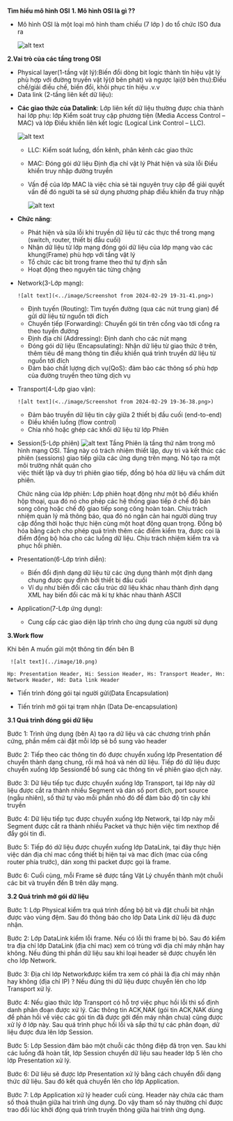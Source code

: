 **Tìm hiểu mô hình OSI**
**1. Mô hình OSI là gì ??**
  - Mô hình OSI là một loại mô hình tham chiếu (7 lớp ) do tổ chức ISO đưa ra 
  
     ![alt text](../image/a678cfa1874c2a12735d.jpg)

**2.Vai trò của các tầng trong OSI**
* Physical layer(1-tầng vật lý):Biến đổi dòng bit logic thành tín hiệu vật lý phù hợp với đường truyền vật lý(ở bên phát) và ngược lại(ở bên thu):Điều chế/giải điều chế, biến đổi, khôi phục tín hiệu .v.v
* Data link (2-tầng liên kết dữ liệu):
 - **Các giao thức của Datalink**:
   Lớp liên kết dữ liệu thường được chia thành hai lớp phụ: lớp Kiểm soát truy cập phương tiện (Media Access Control – MAC) và lớp Điều khiển liên kết logic (Logical Link Control – LLC).
 
      ![alt text](<../image/Screenshot from 2024-02-29 17-41-11.png>)

    + LLC: Kiểm soát luồng, dồn kênh, phân kênh các giao thức 
    + MAC: Đóng gói dữ liệu
           Định địa chỉ vật lý
           Phát hiện và sửa lỗi
           Điều khiển truy nhập đường truyền
    + Vấn đề của lớp MAC là việc chia sẻ tài nguyên truy cập để giải quyết vấn đề đó người ta sẽ sử dụng phương pháp điều khiển đa truy nhập
 
       ![alt text](<../image/Screenshot from 2024-02-29 18-32-39.png>)

 - **Chức năng**:
    + Phát hiện và sửa lỗi khi truyền dữ liệu từ các thực thể trong mạng (switch, router, thiết bị đầu cuối)
    + Nhận dữ liệu từ lớp mạng đóng gói dữ liệu của lớp mạng vào các khung(Frame) phù hợp với tầng vật lý 
    + Tổ chức các bit trong frame theo thứ tự định sẵn
    + Hoạt động theo nguyên tác từng chặng

- Network(3-Lớp mạng):
  
      ![alt text](<../image/Screenshot from 2024-02-29 19-31-41.png>)

    + Định tuyến (Routing): Tìm tuyến đường (qua các nút trung gian) để gửi dữ liệu từ nguồn tới đích
    + Chuyển tiếp (Forwarding): Chuyển gói tin trên cổng vào tới cổng ra theo tuyến đường
    + Định địa chỉ (Addressing): Định danh cho các nút mạng
    + Đóng gói dữ liệu (Encapsulating): Nhận dữ liệu từ
    giao thức ở trên, thêm tiêu đề mang thông tin điều khiển quá trình truyền dữ liệu từ nguồn tới đích
    + Đảm bảo chất lượng dịch vụ(QoS): đảm bảo các thông số phù hợp của đường truyền theo từng dịch vụ


- Transport(4-Lớp giao vận):

      ![alt text](<../image/Screenshot from 2024-02-29 19-36-38.png>)

    + Đảm bảo truyền dữ liệu tin cậy giữa 2 thiết bị đầu cuối (end-to-end)
    + Điều khiển luồng (flow control)
    + Chia nhỏ hoặc ghép các khối dữ liệu từ lớp Phiên

- Session(5-Lớp phiên)
    ![alt text](../image/osi2.png)
  Tầng Phiên là tầng thứ năm trong mô hình mạng OSI. Tầng này có trách nhiệm thiết lập, duy trì và kết thúc các phiên (sessions) giao tiếp giữa các ứng dụng trên mạng. Nó tạo ra một môi trường nhất quán cho         
  việc thiết lập và duy trì phiên giao tiếp, đồng bộ hóa dữ liệu và chấm dứt phiên.


  Chức năng của lớp phiên:
    Lớp phiên hoạt động như một bộ điều khiển hộp thoại, qua đó nó cho phép các hệ thống giao tiếp ở chế độ bán song công hoặc chế độ giao tiếp song công hoàn toàn.
    Chịu trách nhiệm quản lý mã thông báo, qua đó nó ngăn cản hai người dùng truy cập đồng thời hoặc thực hiện cùng một hoạt động quan trọng.
    Đồng bộ hóa bằng cách cho phép quá trình thêm các điểm kiểm tra, được coi là điểm đồng bộ hóa cho các luồng dữ liệu.
    Chịu trách nhiệm kiểm tra và phục hồi phiên.

- Presentation(6-Lớp trình diễn):
    + Biến đổi định dạng dữ liệu từ các ứng dụng thành một định dạng chung được quy định bởi thiết bị đầu cuối 
    + Ví dụ như biến đổi các cấu trúc dữ liệu khác nhau thành định dạng XML hay biến đổi các mã  kí tự khác nhau thành ASCII

- Application(7-Lớp ứng dụng):
    + Cung cấp các giao diện lập trình cho ứng dụng của người sử dụng

**3.Work flow**

Khi bên A muốn gửi một thông tin đến bên B

     ![alt text](../image/10.png)

    Hp: Presentation Header, Hi: Session Header, Hs: Transport Header, Hn: Network Header, Hd: Data link Header
- Tiến trình đóng gói tại người gửi(Data Encapsulation)

- Tiến trình mở gói tại trạm nhận (Data De-encapsulation)

**3.1 Quá trình đóng gói dữ liệu**

      
Bước 1: Trình ứng dụng (bên A) tạo ra dữ liệu và các chương trình phần cứng, phần mềm cài đặt mỗi lớp sẽ bổ sung vào header

Bước 2: Tiếp theo các thông tin đó được chuyển xuống lớp Presentation để chuyển thành dạng chung, rồi mã hoá và nén dữ liệu. Tiếp đó dữ liệu được chuyển xuống lớp Sessionđể bổ sung các thông tin về phiên giao dịch này.

Bước 3: Dữ liệu tiếp tục được chuyển xuống lớp Transport, tại lớp này dữ liệu được cắt ra thành nhiều Segment và dán số port đích, port source (ngẫu nhiên), số thứ tự vào mỗi phần nhỏ đó để đảm bảo độ tin cậy khi truyền

Bước 4: Dữ liệu tiếp tục được chuyển xuống lớp Network, tại lớp này mỗi Segment được cắt ra thành nhiều Packet và thực hiện việc tìm nexthop để đẩy gói tin đi.

Bước 5: Tiếp đó dữ liệu được chuyển xuống lớp DataLink, tại đây thực hiện việc dán địa chỉ mac cổng thiết bị hiện tại và mac đích (mac của cổng router phía trước), dán xong thì packet được gọi là frame.

Bước 6: Cuối cùng, mỗi Frame sẽ được tầng Vật Lý chuyển thành một chuỗi các bit và truyền đến B trên dây mạng.

**3.2 Quá trình mở gói dữ liệu**

      

Bước 1: Lớp Physical kiểm tra quá trình đồng bộ bit và đặt chuỗi bit nhận được vào vùng đệm. Sau đó thông báo cho lớp Data Link dữ liệu đã được nhận.

Bước 2: Lớp DataLink kiểm lỗi frame. Nếu có lỗi thì frame bị bỏ. Sau đó kiểm tra địa chỉ lớp DataLink (địa chỉ mac) xem có trùng với địa chỉ máy nhận hay không. Nếu đúng thì phần dữ liệu sau khi loại header sẽ được chuyển lên cho lớp Network.

Bước 3: Địa chỉ lớp Networkđược kiểm tra xem có phải là địa chỉ máy nhận hay không (địa chỉ IP) ? Nếu đúng thì dữ liệu được chuyển lên cho lớp Transport xử lý.

Bước 4: Nếu giao thức lớp Transport có hỗ trợ việc phục hồi lỗi thì số định danh phân đoạn được xử lý. Các thông tin ACK,NAK (gói tin ACK,NAK dùng để phản hồi về việc các gói tin đã được gởi đến máy nhận chưa) cũng được xử lý ở lớp này. Sau quá trình phục hồi lỗi và sắp thứ tự các phân đoạn, dữ liệu được đưa lên lớp Session.

Bước 5: Lớp Session đảm bảo một chuỗi các thông điệp đã trọn vẹn. Sau khi các luồng đã hoàn tất, lớp Session chuyển dữ liệu sau header lớp 5 lên cho lớp Presentation xử lý.

Bước 6: Dữ liệu sẽ được lớp Presentation xử lý bằng cách chuyển đổi dạng thức dữ liệu. Sau đó kết quả chuyển lên cho lớp Application.

Bước 7: Lớp Application xử lý header cuối cùng. Header này chứa các tham số thoả thuận giữa hai trình ứng dụng. Do vậy tham số này thường chỉ được trao đổi lúc khởi động quá trình truyền thông giữa hai trình ứng dụng.
